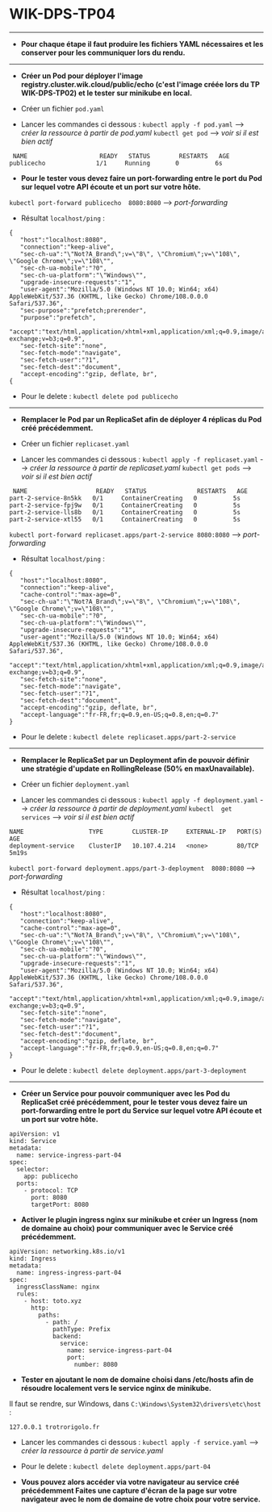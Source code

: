 # WIK-DPS-TP04

---

- **Pour chaque étape il faut produire les fichiers YAML nécessaires et les conserver pour les communiquer lors du rendu.**

---

- **Créer un Pod pour déployer l'image registry.cluster.wik.cloud/public/echo (c'est l'image créée lors du TP WIK-DPS-TP02) et le tester sur minikube en local.**

- Créer un fichier `pod.yaml`

- Lancer les commandes ci dessous :
  `kubectl apply -f pod.yaml` --> _créer la ressource à partir de pod.yaml_
  `kubectl get pod` --> _voir si il est bien actif_

```
 NAME                    READY   STATUS        RESTARTS   AGE
publicecho              1/1     Running       0          6s
```

- **Pour le tester vous devez faire un port-forwarding entre le port du Pod sur lequel votre API écoute et un port sur votre hôte.**

`kubectl port-forward publicecho  8080:8080` --> _port-forwarding_

- Résultat `localhost/ping` :

```
{
   "host":"localhost:8080",
   "connection":"keep-alive",
   "sec-ch-ua":"\"Not?A_Brand\";v=\"8\", \"Chromium\";v=\"108\", \"Google Chrome\";v=\"108\"",
   "sec-ch-ua-mobile":"?0",
   "sec-ch-ua-platform":"\"Windows\"",
   "upgrade-insecure-requests":"1",
   "user-agent":"Mozilla/5.0 (Windows NT 10.0; Win64; x64) AppleWebKit/537.36 (KHTML, like Gecko) Chrome/108.0.0.0 Safari/537.36",
   "sec-purpose":"prefetch;prerender",
   "purpose":"prefetch",
   "accept":"text/html,application/xhtml+xml,application/xml;q=0.9,image/avif,image/webp,image/apng,*/*;q=0.8,application/signed-exchange;v=b3;q=0.9",
   "sec-fetch-site":"none",
   "sec-fetch-mode":"navigate",
   "sec-fetch-user":"?1",
   "sec-fetch-dest":"document",
   "accept-encoding":"gzip, deflate, br",
{
```

- Pour le delete : `kubectl delete pod publicecho`

---

- **Remplacer le Pod par un ReplicaSet afin de déployer 4 réplicas du Pod créé précédemment.**

- Créer un fichier `replicaset.yaml`

- Lancer les commandes ci dessous :
  `kubectl apply -f replicaset.yaml` --> _créer la ressource à partir de replicaset.yaml_
  `kubectl get pods` --> _voir si il est bien actif_

```
 NAME                   READY   STATUS              RESTARTS   AGE
part-2-service-8n5kk   0/1     ContainerCreating   0          5s
part-2-service-fpj9w   0/1     ContainerCreating   0          5s
part-2-service-lls8b   0/1     ContainerCreating   0          5s
part-2-service-xtl55   0/1     ContainerCreating   0          5s
```

`kubectl port-forward replicaset.apps/part-2-service 8080:8080` --> _port-forwarding_

- Résultat `localhost/ping` :

```
{
   "host":"localhost:8080",
   "connection":"keep-alive",
   "cache-control":"max-age=0",
   "sec-ch-ua":"\"Not?A_Brand\";v=\"8\", \"Chromium\";v=\"108\", \"Google Chrome\";v=\"108\"",
   "sec-ch-ua-mobile":"?0",
   "sec-ch-ua-platform":"\"Windows\"",
   "upgrade-insecure-requests":"1",
   "user-agent":"Mozilla/5.0 (Windows NT 10.0; Win64; x64) AppleWebKit/537.36 (KHTML, like Gecko) Chrome/108.0.0.0 Safari/537.36",
   "accept":"text/html,application/xhtml+xml,application/xml;q=0.9,image/avif,image/webp,image/apng,*/*;q=0.8,application/signed-exchange;v=b3;q=0.9",
   "sec-fetch-site":"none",
   "sec-fetch-mode":"navigate",
   "sec-fetch-user":"?1",
   "sec-fetch-dest":"document",
   "accept-encoding":"gzip, deflate, br",
   "accept-language":"fr-FR,fr;q=0.9,en-US;q=0.8,en;q=0.7"
}
```

- Pour le delete : `kubectl delete replicaset.apps/part-2-service`

---

- **Remplacer le ReplicaSet par un Deployment afin de pouvoir définir une stratégie d'update en RollingRelease (50% en maxUnavailable).**

- Créer un fichier `deployment.yaml`

- Lancer les commandes ci dessous :
  `kubectl apply -f deployment.yaml` --> _créer la ressource à partir de deployment.yaml_
  `kubectl  get services` --> _voir si il est bien actif_

```
NAME                  TYPE        CLUSTER-IP     EXTERNAL-IP   PORT(S)   AGE
deployment-service    ClusterIP   10.107.4.214   <none>        80/TCP    5m19s
```

`kubectl port-forward deployment.apps/part-3-deployment  8080:8080` --> _port-forwarding_

- Résultat `localhost/ping` :

```
{
   "host":"localhost:8080",
   "connection":"keep-alive",
   "cache-control":"max-age=0",
   "sec-ch-ua":"\"Not?A_Brand\";v=\"8\", \"Chromium\";v=\"108\", \"Google Chrome\";v=\"108\"",
   "sec-ch-ua-mobile":"?0",
   "sec-ch-ua-platform":"\"Windows\"",
   "upgrade-insecure-requests":"1",
   "user-agent":"Mozilla/5.0 (Windows NT 10.0; Win64; x64) AppleWebKit/537.36 (KHTML, like Gecko) Chrome/108.0.0.0 Safari/537.36",
   "accept":"text/html,application/xhtml+xml,application/xml;q=0.9,image/avif,image/webp,image/apng,*/*;q=0.8,application/signed-exchange;v=b3;q=0.9",
   "sec-fetch-site":"none",
   "sec-fetch-mode":"navigate",
   "sec-fetch-user":"?1",
   "sec-fetch-dest":"document",
   "accept-encoding":"gzip, deflate, br",
   "accept-language":"fr-FR,fr;q=0.9,en-US;q=0.8,en;q=0.7"
}
```

- Pour le delete : `kubectl delete deployment.apps/part-3-deployment`

---

- **Créer un Service pour pouvoir communiquer avec les Pod du ReplicaSet créé précédemment, pour le tester vous devez faire un port-forwarding entre le port du Service sur lequel votre API écoute et un port sur votre hôte.**

```
apiVersion: v1
kind: Service
metadata:
  name: service-ingress-part-04
spec:
  selector:
    app: publicecho
  ports:
    - protocol: TCP
      port: 8080
      targetPort: 8080
```

- **Activer le plugin ingress nginx sur minikube et créer un Ingress (nom de domaine au choix) pour communiquer avec le Service créé précédemment.**

```
apiVersion: networking.k8s.io/v1
kind: Ingress
metadata:
  name: ingress-ingress-part-04
spec:
  ingressClassName: nginx
  rules:
    - host: toto.xyz
      http:
        paths:
          - path: /
            pathType: Prefix
            backend:
              service:
                name: service-ingress-part-04
                port:
                  number: 8080
```

- **Tester en ajoutant le nom de domaine choisi dans /etc/hosts afin de résoudre localement vers le service nginx de minikube.**

Il faut se rendre, sur Windows, dans `C:\Windows\System32\drivers\etc\host` :

`127.0.0.1 trotrorigolo.fr`

- Lancer les commandes ci dessous :
  `kubectl apply -f service.yaml` --> _créer la ressource à partir de service.yaml_

- Pour le delete : `kubectl delete deployment.apps/part-04`

- **Vous pouvez alors accéder via votre navigateur au service créé précédemment Faites une capture d'écran de la page sur votre navigateur avec le nom de domaine de votre choix pour votre service.**
